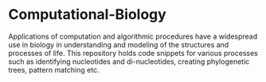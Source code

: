 # Computational-Biology
Applications of computation and algorithmic procedures have a widespread use in biology in understanding and modeling of the structures and processes of life. This repository holds code snippets for various processes such as identifying nucleotides and di-nucleotides, creating phylogenetic trees, pattern matching etc.
